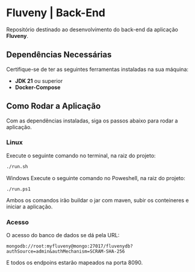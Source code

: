 # Fluveny | Back-End

Repositório destinado ao desenvolvimento do back-end da aplicação **Fluveny**.

## Dependências Necessárias

Certifique-se de ter as seguintes ferramentas instaladas na sua máquina:

- **JDK 21** ou superior
- **Docker-Compose**

## Como Rodar a Aplicação

Com as dependências instaladas, siga os passos abaixo para rodar a aplicação.

### Linux

Execute o seguinte comando no terminal, na raiz do projeto:

```bash
./run.sh

```

Windows
Execute o seguinte comando no Poweshell, na raiz do projeto:
```
./run.ps1
```

Ambos os comandos irão buildar o jar com maven, subir os conteineres e iniciar a aplicação.

### Acesso
O acesso do banco de dados se dá pela URL:
```
mongodb://root:myfluveny@mongo:27017/fluvenydb?authSource=admin&authMechanism=SCRAM-SHA-256
```

E todos os endpoins estarão mapeados na porta 8090.
